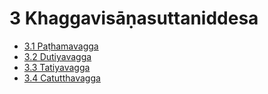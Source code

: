 # 3 Khaggavisāṇasuttaniddesa

* [3.1 Paṭhamavagga](3/3.1.md)
* [3.2 Dutiyavagga](3/3.2.md)
* [3.3 Tatiyavagga](3/3.3.md)
* [3.4 Catutthavagga](3/3.4.md)
